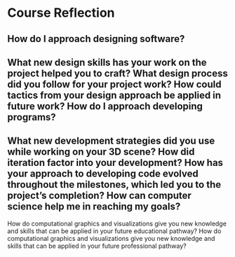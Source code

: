# Course Reflection
How do I approach designing software?
--
What new design skills has your work on the project helped you to craft?
What design process did you follow for your project work?
How could tactics from your design approach be applied in future work?
How do I approach developing programs?
--
What new development strategies did you use while working on your 3D scene?
How did iteration factor into your development?
How has your approach to developing code evolved throughout the milestones, which led you to the project’s completion?
How can computer science help me in reaching my goals?
--
How do computational graphics and visualizations give you new knowledge and skills that can be applied in your future educational pathway?
How do computational graphics and visualizations give you new knowledge and skills that can be applied in your future professional pathway?
